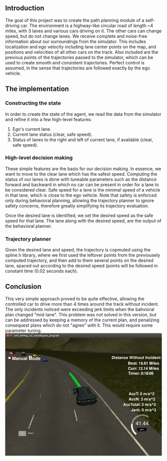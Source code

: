## Introduction
The goal of this project was to create the path planning module of a self-driving car. The environment is a highway-like circular road of length ~4 miles, with 3 lanes and various cars driving on it. The other cars can change speed, but do not change lanes. We receive complete and noise-free information about our surroundings from the simulator. This includes localization and ego velocity including lane center points on the map, and positions and velocities of all other cars on the track. Also included are the previous points of the trajectories passed to the simulator, which can be used to create smooth and consistent trajectories. Perfect control is assumed, in the sense that trajectories are followed exactly by the ego vehicle.

## The implementation
### Constructing the state
In order to create the state of the agent, we read the data from the simulator and refine it into a few high-level features:
1. Ego's current lane.
2. Current lane status (clear, safe speed).
3. Status of lanes to the right and left of current lane, if available (clear, safe speed).

### High-level decision making
These simple features are the basis for our decision making. In essence, we want to move to the clear lane which has the safest speed. Computing the status of our lanes is done with tuneable parameters such as the distance forward and backward in which no car can be present in order for a lane to be considered clear. Safe speed for a lane is the minimal speed of a vehicle in that lane, which is close to the ego vehicle. Note that safety is enforced only during behavioral planning, allowing the trajectory planner to ignore safety concerns, therefore greatly simplifying its trajectory evaluation.

Once the desired lane is identified, we set the desired speed as the safe speed for that lane. The lane along with the desired speed, are the output of the behavioral planner.

### Trajectory planner
Given the desired lane and speed, the trajectory is copmuted using the spline.h library, where we first used the leftover points from the previousely computed trajectory, and then add to them several points on the desired lane, spaced out according to the desired speed (points will be followed in constant time (0.02 seconds each).

## Conclusion
This very simple approach proved to be quite effective, allowing the controlled car to drive more than 4 times around the track without incident. The only incidents noticed were exceeding jerk limits when the bahvioral plan changed "mid-lane". This problem was not solved in this version, but can be addressed by keeping a memory of the current plan, and penalizing consequest plans which do not "agree" with it. This would require some parameter tuning.
![ ](screenshot.png  "Screenshot from simulator")
